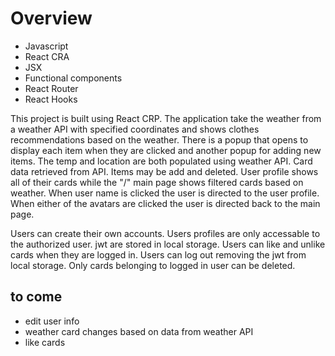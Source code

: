 # Overview

- Javascript
- React CRA
- JSX
- Functional components
- React Router
- React Hooks
  

This project is built using React CRP. The application take the weather from a weather API with specified coordinates and shows clothes recommendations based on the weather. There is a popup that opens to display each item when they are clicked and another popup for adding new items. The temp and location are both populated using weather API. Card data retrieved from API. Items may be add and deleted. User profile shows all of their cards while the "/" main page shows filtered cards based on weather. When user name is clicked the user is directed to the user profile. When either of the avatars are clicked the user is directed back to the main page.


Users can create their own accounts. Users profiles are only accessable to the authorized user. jwt are stored in local storage. Users can like and unlike cards when they are logged in. Users can log out removing the jwt from local storage. Only cards belonging to logged in user can be deleted.

## to come

- edit user info
- weather card changes based on data from weather API
- like cards
